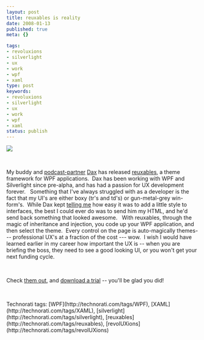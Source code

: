 ```yaml
---
layout: post
title: reuxables is reality
date: 2008-01-13
published: true
meta: {}

tags:
- revoluxions
- silverlight
- ux
- work
- wpf
- xaml
type: post
keywords:
- revoluxions
- silverlight
- ux
- work
- wpf
- xaml
status: publish
---
```



[![](http://reuxables.nukeation.com/slices/logo_small_web.jpg)](http://www.nukeation.net/2008/01/13/reuxables+Released.aspx)



 



My buddy and [podcast-partner](http://ux.nukeation.com/) [Dax](http://www.nukeation.net/) has released [reuxables](http://reuxables.nukeation.com/), a theme framework for WPF applications.  Dax has been working with WPF and Silverlight since pre-alpha, and has had a passion for UX development forever.   Something that I've always struggled with as a developer is the fact that my UI's are either boxy (tr's and td's) or gun-metal-grey win-form's.  While Dax kept [telling me](http://www.nukeation.net/PermaLink,guid,41f5e735-bef0-4450-a476-22cf9b5a6b5c.aspx) how easy it was to add a little style to interfaces, the best I could ever do was to send him my HTML, and he'd send back something that looked awesome.   With reuxables, through the magic of inheritance and injection, you code up your WPF application, and then select the theme.  Every control on the page is auto-magically themes--- professional UX's at a fraction of the cost --- wow.  I wish I would have learned earlier in my career how important the UX is -- when you are briefing the boss, they need to see a good looking UI, or you won't get your next funding cycle.



 



Check [them out](http://reuxables.nukeation.com/), and [download a trial](http://go.nukeation.com/?ec=reuxdemo) -- you'll be glad you did!



 

  <div class="wlWriterSmartContent" style="padding-right: 0px;padding-left: 0px;padding-bottom: 0px;margin: 0px;padding-top: 0px">Technorati tags: [WPF](http://technorati.com/tags/WPF), [XAML](http://technorati.com/tags/XAML), [silverlight](http://technorati.com/tags/silverlight), [reuxables](http://technorati.com/tags/reuxables), [revolUXions](http://technorati.com/tags/revolUXions)</div>
